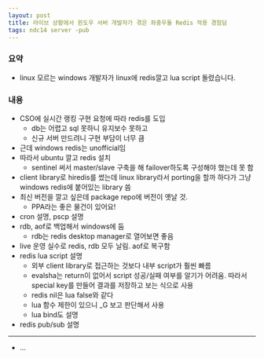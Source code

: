 ```yaml
---
layout: post
title: 라이브 상황에서 윈도우 서버 개발자가 겪은 좌충우돌 Redis 적용 경험담
tags: ndc14 server -pub
---
```


### 요약 ###

* linux 모르는 windows 개발자가 linux에 redis깔고 lua script 돌렸습니다.

### 내용 ###

* CSO에 실시간 랭킹 구현 요청에 따라 redis를 도입
	* db는 어렵고 sql 못하니 유지보수 못하고
	* 신규 서버 만드려니 구현 부담이 너무 큼
* 근데 windows redis는 unofficial임
* 따라서 ubuntu 깔고 redis 설치
	* sentinel 써서 master/slave 구축을 해 failover하도록 구성해야 했는데 못 함
* client library로 hiredis를 썼는데 linux library라서 porting을 할까 하다가 그냥 windows redis에 붙어있는 library 씀
* 최신 버전을 깔고 싶은데 package repo에 버전이 옛날 것.
	* PPA라는 좋은 물건이 있어요!
* cron 설명, pscp 설명
* rdb, aof로 백업해서 windows에 둠
	* rdb는 redis desktop manager로 열어보면 좋음
* live 운영 실수로 redis, rdb 모두 날림. aof로 복구함
* redis lua script 설명
	* 외부 client library로 접근하는 것보다 내부 script가 훨씬 빠름
	* evalsha는 return이 없어서 script 성공/실패 여부를 알기가 어려움. 따라서 special key를 만들어 결과를 저장하고 보는 식으로 사용
	* redis nil은 lua false와 같다
	* lua 함수 제한이 있으니 _G 보고 판단해서 사용
	* lua bind도 설명
* redis pub/sub 설명

----------

* ...